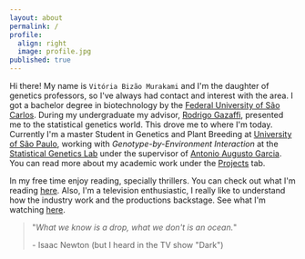 ```yaml
---
layout: about
permalink: /
profile:
  align: right
  image: profile.jpg
published: true
---
```


Hi there! My name is `Vitória Bizão Murakami` and I'm the daughter of genetics professors, so I've always had contact and interest with the area. I got a bachelor degree in biotechnology by the [Federal University of São Carlos](https://www.araras.ufscar.br/). During my undergraduate my advisor, [Rodrigo Gazaffi](https://www.ppgpvba.ufscar.br/pt-br/o-programa/docentes/prof-dr-rodrigo-gazaffi), presented me to the statistical genetics world. This drove me to where I'm today. Currently I'm a master Student in Genetics and Plant Breeding at [University of São Paulo](https://www.esalq.usp.br/), working with *Genotype-by-Environment Interaction* at the [Statistical Genetics Lab](https://statgen-esalq.github.io/) under the supervisor of [Antonio Augusto Garcia](http://augustogarcia.me/). You can read more about my academic work under the [Projects](../projects/) tab.

In my free time enjoy reading, specially thrillers. You can check out what I'm reading [here](https://www.skoob.com.br/perfil/vitoriabizao). Also, I'm a television enthusiastic, I really like to understand how the industry work and the productions backstage. See what I'm watching [here](https://tvtime.com/r/2wvUP).

> "*What we know is a drop, what we don't is an ocean.*"
>
>    \- Isaac Newton (but I heard in the TV show "Dark")

